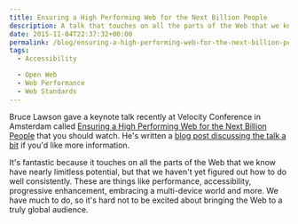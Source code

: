 ```yaml
---
title: Ensuring a High Performing Web for the Next Billion People
description: A talk that touches on all the parts of the Web that we know have nearly limitless potential, but that we haven't yet figured out how to do well consistently.
date: 2015-11-04T22:37:32+00:00
permalink: /blog/ensuring-a-high-performing-web-for-the-next-billion-people/
tags:
  - Accessibility

  - Open Web
  - Web Performance
  - Web Standards
---
```


Bruce Lawson gave a keynote talk recently at Velocity Conference in Amsterdam called [Ensuring a High Performing Web for the Next Billion People](https://www.youtube.com/watch?v=f6As5HEkG5E) that you should watch. He's written a [blog post discussing the talk a bit](http://www.brucelawson.co.uk/2015/ensuring-a-high-performing-web-for-the-next-billion-people/) if you'd like more information.

It's fantastic because it touches on all the parts of the Web that we know have nearly limitless potential, but that we haven't yet figured out how to do well consistently. These are things like performance, accessibility, progressive enhancement, embracing a multi-device world and more. We have much to do, so it's hard not to be excited about bringing the Web to a truly global audience.
